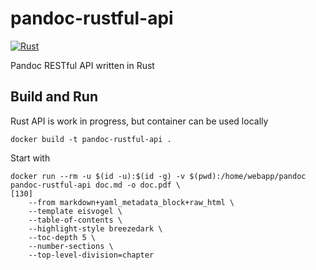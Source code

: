# pandoc-rustful-api
[![Rust](https://github.com/friessec/pandoc-rustful-api/actions/workflows/rust.yml/badge.svg)](https://github.com/friessec/pandoc-rustful-api/actions/workflows/rust.yml)

Pandoc RESTful API written in Rust


## Build and Run

Rust API is work in progress, but container can be used locally

```
docker build -t pandoc-rustful-api .     
```

Start with
```
docker run --rm -u $(id -u):$(id -g) -v $(pwd):/home/webapp/pandoc pandoc-rustful-api doc.md -o doc.pdf \                                                                                                                                                                [130]
    --from markdown+yaml_metadata_block+raw_html \
    --template eisvogel \
    --table-of-contents \
    --highlight-style breezedark \
    --toc-depth 5 \
    --number-sections \
    --top-level-division=chapter
```
